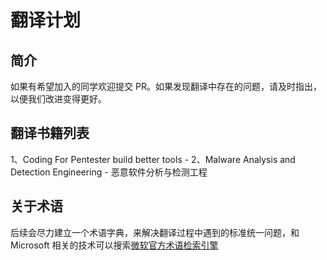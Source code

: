 ﻿# 翻译计划

## 简介

如果有希望加入的同学欢迎提交 PR。如果发现翻译中存在的问题，请及时指出，以便我们改进变得更好。

## 翻译书籍列表

1、Coding For Pentester build better tools - 
2、Malware Analysis and Detection Engineering - 恶意软件分析与检测工程

## 关于术语

后续会尽力建立一个术语字典，来解决翻译过程中遇到的标准统一问题，和 Microsoft 相关的技术可以搜索[微软官方术语检索引擎][1]

  [1]: https://www.microsoft.com/Language/zh-cn/Search.aspx